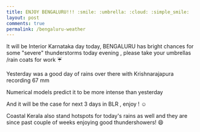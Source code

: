 ```yaml
---
title: ENJOY BENGALURU!!! :smile: :umbrella: :cloud: :simple_smile:
layout: post
comments: true
permalink: /bengaluru-weather
---
```

It will be Interior Karnataka day today, BENGALURU has bright chances for some "severe" thunderstorms today evening , please take your umbrellas /rain coats for work  ☔

Yesterday was a good day of rains over there with Krishnarajapura recording 67 mm

Numerical models predict it to be more intense than yesterday

And it will be the case for next 3 days in BLR , enjoy !  ☺️

Coastal Kerala also stand hotspots for today's rains as well and they are since past couple of weeks enjoying good thundershowers!  😄
